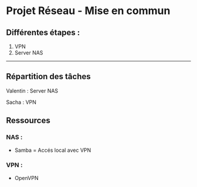 # Projet Réseau - Mise en commun

## Différentes étapes :

1. VPN 
2. Server NAS

---

## Répartition des tâches

Valentin : Server NAS

Sacha : VPN

## Ressources

### NAS : 
* Samba = Accés local avec VPN

### VPN :
* OpenVPN
